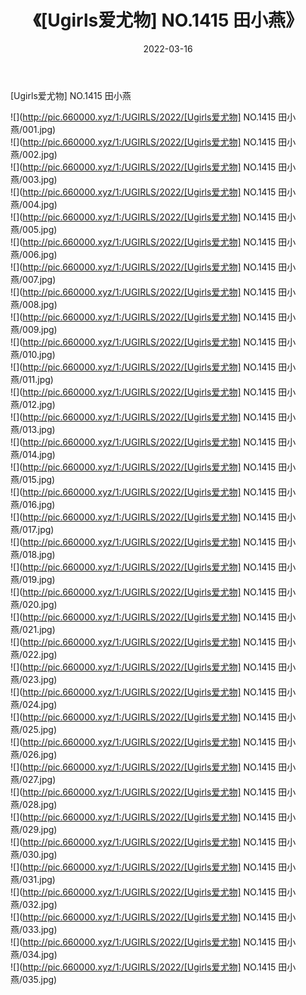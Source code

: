 ﻿---
layout: post
title:  《[Ugirls爱尤物] NO.1415 田小燕》
date:   2022-03-16
img: http://pic.660000.xyz/1:/UGIRLS/2022/[Ugirls爱尤物] NO.1415 田小燕/000.jpg
categories: [美女, 清纯, 唯美]
---

[Ugirls爱尤物] NO.1415 田小燕

 ![](http://pic.660000.xyz/1:/UGIRLS/2022/[Ugirls爱尤物] NO.1415 田小燕/001.jpg) <br>![](http://pic.660000.xyz/1:/UGIRLS/2022/[Ugirls爱尤物] NO.1415 田小燕/002.jpg) <br>![](http://pic.660000.xyz/1:/UGIRLS/2022/[Ugirls爱尤物] NO.1415 田小燕/003.jpg) <br>![](http://pic.660000.xyz/1:/UGIRLS/2022/[Ugirls爱尤物] NO.1415 田小燕/004.jpg) <br>![](http://pic.660000.xyz/1:/UGIRLS/2022/[Ugirls爱尤物] NO.1415 田小燕/005.jpg) <br>![](http://pic.660000.xyz/1:/UGIRLS/2022/[Ugirls爱尤物] NO.1415 田小燕/006.jpg) <br>![](http://pic.660000.xyz/1:/UGIRLS/2022/[Ugirls爱尤物] NO.1415 田小燕/007.jpg) <br>![](http://pic.660000.xyz/1:/UGIRLS/2022/[Ugirls爱尤物] NO.1415 田小燕/008.jpg) <br>![](http://pic.660000.xyz/1:/UGIRLS/2022/[Ugirls爱尤物] NO.1415 田小燕/009.jpg) <br>![](http://pic.660000.xyz/1:/UGIRLS/2022/[Ugirls爱尤物] NO.1415 田小燕/010.jpg) <br>![](http://pic.660000.xyz/1:/UGIRLS/2022/[Ugirls爱尤物] NO.1415 田小燕/011.jpg) <br>![](http://pic.660000.xyz/1:/UGIRLS/2022/[Ugirls爱尤物] NO.1415 田小燕/012.jpg) <br>![](http://pic.660000.xyz/1:/UGIRLS/2022/[Ugirls爱尤物] NO.1415 田小燕/013.jpg) <br>![](http://pic.660000.xyz/1:/UGIRLS/2022/[Ugirls爱尤物] NO.1415 田小燕/014.jpg) <br>![](http://pic.660000.xyz/1:/UGIRLS/2022/[Ugirls爱尤物] NO.1415 田小燕/015.jpg) <br>![](http://pic.660000.xyz/1:/UGIRLS/2022/[Ugirls爱尤物] NO.1415 田小燕/016.jpg) <br>![](http://pic.660000.xyz/1:/UGIRLS/2022/[Ugirls爱尤物] NO.1415 田小燕/017.jpg) <br>![](http://pic.660000.xyz/1:/UGIRLS/2022/[Ugirls爱尤物] NO.1415 田小燕/018.jpg) <br>![](http://pic.660000.xyz/1:/UGIRLS/2022/[Ugirls爱尤物] NO.1415 田小燕/019.jpg) <br>![](http://pic.660000.xyz/1:/UGIRLS/2022/[Ugirls爱尤物] NO.1415 田小燕/020.jpg) <br>![](http://pic.660000.xyz/1:/UGIRLS/2022/[Ugirls爱尤物] NO.1415 田小燕/021.jpg) <br>![](http://pic.660000.xyz/1:/UGIRLS/2022/[Ugirls爱尤物] NO.1415 田小燕/022.jpg) <br>![](http://pic.660000.xyz/1:/UGIRLS/2022/[Ugirls爱尤物] NO.1415 田小燕/023.jpg) <br>![](http://pic.660000.xyz/1:/UGIRLS/2022/[Ugirls爱尤物] NO.1415 田小燕/024.jpg) <br>![](http://pic.660000.xyz/1:/UGIRLS/2022/[Ugirls爱尤物] NO.1415 田小燕/025.jpg) <br>![](http://pic.660000.xyz/1:/UGIRLS/2022/[Ugirls爱尤物] NO.1415 田小燕/026.jpg) <br>![](http://pic.660000.xyz/1:/UGIRLS/2022/[Ugirls爱尤物] NO.1415 田小燕/027.jpg) <br>![](http://pic.660000.xyz/1:/UGIRLS/2022/[Ugirls爱尤物] NO.1415 田小燕/028.jpg) <br>![](http://pic.660000.xyz/1:/UGIRLS/2022/[Ugirls爱尤物] NO.1415 田小燕/029.jpg) <br>![](http://pic.660000.xyz/1:/UGIRLS/2022/[Ugirls爱尤物] NO.1415 田小燕/030.jpg) <br>![](http://pic.660000.xyz/1:/UGIRLS/2022/[Ugirls爱尤物] NO.1415 田小燕/031.jpg) <br>![](http://pic.660000.xyz/1:/UGIRLS/2022/[Ugirls爱尤物] NO.1415 田小燕/032.jpg) <br>![](http://pic.660000.xyz/1:/UGIRLS/2022/[Ugirls爱尤物] NO.1415 田小燕/033.jpg) <br>![](http://pic.660000.xyz/1:/UGIRLS/2022/[Ugirls爱尤物] NO.1415 田小燕/034.jpg) <br>![](http://pic.660000.xyz/1:/UGIRLS/2022/[Ugirls爱尤物] NO.1415 田小燕/035.jpg) <br>